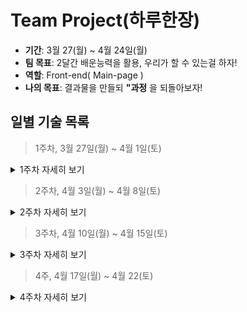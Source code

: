 # Team Project(하루한장)  

- **기간**: 3월 27(월) ~ 4월 24일(월)  
- **팀 목표**: 2달간 배운능력을 활용, 우리가 할 수 있는걸 하자!  
- **역할**: Front-end( Main-page )  
- **나의 목표**: 결과물을 만들되 **"과정** 을 되돌아보자!

## 일별 기술 목록  

> 1주차, 3월 27일(월) ~ 4월 1일(토)    

<details>

<summary>1주차 자세히 보기</summary>

- 27일(월)  
 1. 페이지 분류(로그인, 회원가입, 메인페이지, 상세보기페이지, 글작성페이지)  
 2. 개발방법론[BEM(Block-Element-Modifier)]을 통해 클래스 네미이 통일 (통합시 겹치지 않게하기위함)  

- 29일(수)  
1. 메인페이지 데스크탑기준 마크업 구축, Sass를 활용한 스타일링 진행( 완성도: 60% )  

- 30일(목)  
1. 반응형 초안 구현  
2. Sass모듈화 구현하려시도중.  

</details>

> 2주차, 4월 3일(월) ~ 4월 8일(토)  

<details>

<summary>2주차 자세히 보기</summary>

- 3일(월)  
1. 강사님과 트러블슈팅( VueJs 학습요구 )  

- 4일(화)  
1. VueJs를 통해 Route설정 및 Firebase를 이용해 서버와 데이터통신 방법 공부  
2. 메인페이지 카드비율 조정 및 효과부여  

- 5일(수)  
1. Route를 활용하여 페이지 결합시도.  

- 6일(목)  
1. Route를 통해 각자 작업한 (회원, 로그인, 메인, 상세, 글작성)화면 SPA(Single Page Applications)구현.  
</details>

> 3주차, 4월 10일(월) ~ 4월 15일(토)  

<details>

<summary>3주차 자세히 보기</summary>

- 10일(월)  
1. 화면 이미지 Firebase서버로 전송하는 기능 구현  

- 11일(화)  
1. VueJs, Template v-for을 사용하여 여러 정보를 불러올 수 있게 마크업 구현.  
2. 작성페이지에서 제목, 내용, 이미지 서버로 전송.  
3. 전송한 TEXT 불러오기 구현.  

- 12일(수)  
1. 하나의 Template내에서 이미지 불러오기 구현.  
2. 형제 컴포넌트간의 데이터교환 정보 조사.  
3. 트러블 슈팅이후 웹페이지 뷰 자료모음.  

- 13일(목)  
1. 메인화면 View 대규모 수정.  
2. 반응형 구현.  
3. jQuery 스크롤 이벤트 구현.  

- 14일(금)  
1. 메인페이지 전반전 수정 완료  
2. 모의면접( 작업현황에 대해 다시 돌아봄)  
</details>

> 4주, 4월 17일(월) ~ 4월 22(토)  

<details>

<summary>4주차 자세히 보기</summary>

- 17일(월)  
1. 회원가입, 로그인시 API문서를 토대로 통신구현.  
2. Access-Control-Allow-Headers오류 해결.  

- 19일(수)  
1. 로그인시 토큰반환저장기능 공부, 로그인시 메인화면으로 전환되는 기능 구현.  

- 20일(목)  
1. Login시 생성되는 Token, Main-page에도 사용할 수 있도록 구현.  
2. Logout시 토큰값 반환후 로그아웃 기능구현.  

- 21일(금)  
1. Firebase이용 작성페이지 이미지 메인페이지로 불러오기 구현.  
</details>
